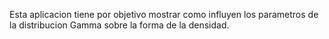 Esta aplicacion tiene por objetivo mostrar como influyen los parametros de la distribucion Gamma sobre la forma de la densidad.
